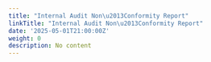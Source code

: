 ```yaml
---
title: "Internal Audit Non\u2013Conformity Report"
linkTitle: "Internal Audit Non\u2013Conformity Report"
date: '2025-05-01T21:00:00Z'
weight: 0
description: No content
---
```




